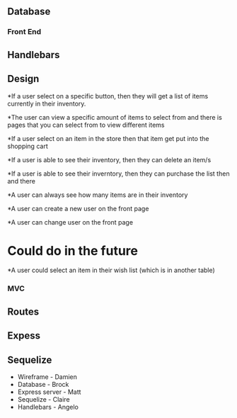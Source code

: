 ## Database

### Front End
## Handlebars
## Design

*If a user select on a specific button, then they will get a list of items currently in their inventory.

*The user can view a specific amount of items to select from and there is pages that you can select from to view different items

*If a user select on an item in the store then that item get put into the shopping cart

*If a user is able to see their inventory, then they can delete an item/s

*If a user is able to see their inverntory, then they can purchase the list then and there

*A user can always see how many items are in their inventory

*A user can create a new user on the front page

*A user can change user on the front page


# Could do in the future
*A user could select an item in their wish list (which is in another table)


### MVC
## Routes
## Expess
## Sequelize





- Wireframe - Damien
- Database - Brock
- Express server - Matt
- Sequelize - Claire
- Handlebars - Angelo
